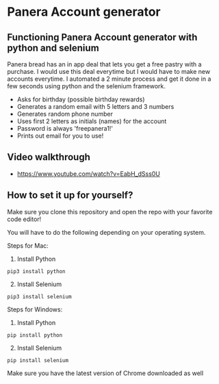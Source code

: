 # Panera Account generator 

## Functioning Panera Account generator with python and selenium

Panera bread has an in app deal that lets you get a free pastry with a purchase. I would use this deal everytime but I would have to make new accounts everytime. I automated a 2 minute process and get it done in a few seconds using python and the selenium framework.

* Asks for birthday (possible birthday rewards)
* Generates a random email with 5 letters and 3 numbers
* Generates random phone number
* Uses first 2 letters as initials (names) for the account
* Password is always 'freepanera1!'
* Prints out email for you to use!

## Video walkthrough
* https://www.youtube.com/watch?v=EabH_dSss0U

## How to set it up for yourself?

Make sure you clone this repository and open the repo with your favorite code editor!

You will have to do the following depending on your operating system.

Steps for Mac: 

1. Install Python
```
pip3 install python
```

2. Install Selenium
```
pip3 install selenium
```

Steps for Windows:

1. Install Python
```
pip install python
```

2. Install Selenium
```
pip install selenium
```

Make sure you have the latest version of Chrome downloaded as well



